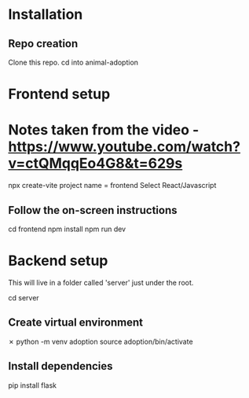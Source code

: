 # Installation

## Repo creation
Clone this repo.
cd into animal-adoption

# Frontend setup
# Notes taken from the video - https://www.youtube.com/watch?v=ctQMqqEo4G8&t=629s
npx create-vite
project name = frontend
Select React/Javascript

## Follow the on-screen instructions

  cd frontend
  npm install
  npm run dev

# Backend setup
This will live in a folder called 'server' just under the root.

cd server

## Create virtual environment
✗ python -m venv adoption
source adoption/bin/activate

## Install dependencies 
pip install flask
